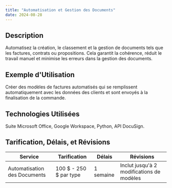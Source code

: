 ```yaml
---
title: "Automatisation et Gestion des Documents"
date: 2024-08-28
---
```


## Description
Automatisez la création, le classement et la gestion de documents tels que les factures, contrats ou propositions. Cela garantit la cohérence, réduit le travail manuel et minimise les erreurs dans la gestion des documents.

## Exemple d'Utilisation
Créer des modèles de factures automatisés qui se remplissent automatiquement avec les données des clients et sont envoyés à la finalisation de la commande.

## Technologies Utilisées
Suite Microsoft Office, Google Workspace, Python, API DocuSign.

## Tarification, Délais, et Révisions

| Service                     | Tarification         | Délais     | Révisions                              |
|-----------------------------|----------------------|------------|----------------------------------------|
| Automatisation des Documents | 100 $ - 250 $ par type | 1 semaine  | Inclut jusqu'à 2 modifications de modèles |
